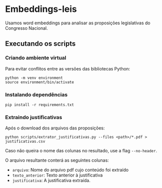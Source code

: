 # Embeddings-leis

Usamos word embeddings para analisar as proposições legislativas do Congresso Nacional. 

## Executando os scripts

### Criando ambiente virtual

Para evitar conflitos entre as versões das bibliotecas Python:

```
python -m venv environment
source environment/bin/activate
```

### Instalando dependências

```
pip install -r requirements.txt
```

### Extraindo justificativas 

Após o download dos arquivos das proposições:

```
python scripts/extrator_justificativas.py --files <path>/*.pdf > justificativas.csv
```

Caso não queira o nome das colunas no resultado, use a flag `--no-header`.

O arquivo resultante conterá as seguintes colunas:
* `arquivo`: Nome do arquivo pdf cujo conteúdo foi extraído
* `texto_anterior`: Texto anterior à justificativa
* `justificativa`: A justificativa extraída.
